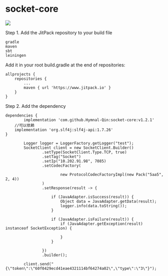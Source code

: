 # socket-core

[![](https://www.jitpack.io/v/Hymnal-Qin/socket-core.svg)](https://www.jitpack.io/#Hymnal-Qin/socket-core)




Step 1. Add the JitPack repository to your build file

    gradle
    maven
    sbt
    leiningen

Add it in your root build.gradle at the end of repositories:

	allprojects {
		repositories {
			...
			maven { url 'https://www.jitpack.io' }
		}
	}

Step 2. Add the dependency

	dependencies {
	        implementation 'com.github.Hymnal-Qin:socket-core:v1.2.1'
		//可以依赖
		implementation 'org.slf4j:slf4j-api:1.7.26'
	}


```
        Logger logger = LoggerFactory.getLogger("test");
        SocketClient client = new SocketClient.Builder()
                .setType(SocketClient.Type.TCP, true)
                .setTag("Socket")
                .setIp("10.202.91.98", 7085)
                .setCodecFactory(

                        new ProtocolCodecFactoryImpl(new Pack("5aa5", 2, 4))
                )
                .setResponse(result -> {

                    if (JavaAdapter.isSuccess(result)) {
                        Object data = JavaAdapter.getData(result);
                        logger.info(data.toString());
                    }

                    if (JavaAdapter.isFailure(result)) {
                        if (JavaAdapter.getException(result) instanceof SocketException) {

                        }
                    }

                })
                .builder();

        client.send("{\"token\":\"60f0429ecd41eae4321114bf64274a02\",\"type\":\"3\"}");
```



